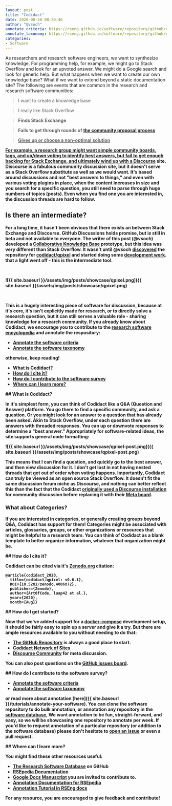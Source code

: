 ```yaml
---
layout: post
title: "Codidact"
date: 2020-08-30 08:30:46
author: "@vsoch"
annotate_criteria: https://rseng.github.io/software/repository/github/codidact/qpixel/annotate-criteria/
annotate_taxonomy: https://rseng.github.io/software/repository/github/codidact/qpixel/annotate-taxonomy/
categories:
- Software
---
```


As researchers and research software engineers, we want to synthesize knowledge. For
programming help, for example, we might go to Stack Overflow and look for an upvoted answer.
We might do a Google search and look for generic help. But what happens when we want to create
our own knowledge base? What if we want to extend beyond a static documentation site?
The following are events that are common in the research and research software communities:


> I want to create a knowledge base

> I really like Stack Overflow

> <strong>Finds Stack Exchange</strong>

> <strong>Fails to get through rounds of <a href="https://area51.stackexchange.com/" target="_blank">the community proposal process

> <strong>Gives up or choose a non-optimal solution</strong>

For example, a research group might want simple community boards, tags, and up/down voting 
to identify best answers, but fail to get enough backing for Stack Exchange, and ultimately wind up with a <a href="https://www.discourse.org/" target="_blank">Discourse</a>
site. Discourse is a fabulous community discussion site, but it doesn't serve as a Stack Overflow substitute as well
as we would want. It's based around discussions and not "best answers to things," and even with various voting plugins in place,
when the content increases in size and you search for a specific question, you still need to parse through huge numbers of 
topics (posts). Even when you find one you are interested in, the discussion threads are hard to follow.

## Is there an intermediate?

For a long time, it hasn't been obvious that there exists an between Stack Exchange and Discourse. GitHub Discussions
holds promise, but is still in beta and not available to everyone. The writer of this post (@vsoch) developed
a <a href="https://dl.acm.org/doi/abs/10.1145/3311790.3399616" target="_blank">Collaborative Knowledge Base</a>
prototype, but this idea was very different than Stack Overflow. It wasn't until @vsoch <a href="https://www.reddit.com/r/programming/comments/e4ujq5/codidact_building_better_communitydriven_qa/" target="_blank">discovered</a> the repository for <a href="https://codidact.com/">codidact/qpixel</a>
and started doing some <a href="https://github.com/codidact/qpixel/issues/70" target="_blank">development work</a>.
that a light went off - this is the intermediate tool.

<br>

![{{ site.baseurl }}/assets/img/posts/showcase/qpixel.png]({{ site.baseurl }}/assets/img/posts/showcase/qpixel.png)

<br>

This is a hugely interesting piece of software for discussion, because at it's core, it's isn't explicitly made for research, or to directly solve a research question, but it can still serves a valuable role - sharing knowledge for a research community. If you already know about Codidact, we encourage you to contribute to the [research software encyclopedia](https://rseng.github.io/rse/tutorials/annotation/) and annotate the respository:

<ul>
<li><a href="{{ page.annotate_criteria }}" target="_blank">Annotate the software criteria</a></li>
<li><a href="{{ page.annotate_taxonomy }}" target="_blank">Annotate the software taxonomy</a></li>
</ul>

otherwise, keep reading!

<!--more--> 

 - [What is Codidact?](#what-is)
 - [How do I cite it?](#cite)
 - [How do I contribute to the software survey](#contribute)
 - [Where can I learn more?](#learn-more)


<a id="what-is">
## What is Codidact?

In it's simplest form, you can think of Codidact like a Q&A (Question and Answer) platform. You go there to find
a specific community, and ask a question. Or you might look for an answer to a question that has already been asked.
Akin to Stack Overflow, under each question there are answers with threaded responses. You can up or downvote responses
to determine a "best answer." Appropriately for software-related ideas, the site supports general code formatting:

![{{ site.baseurl }}/assets/img/posts/showcase/qpixel-post.png]({{ site.baseurl }}/assets/img/posts/showcase/qpixel-post.png)

This means that I can find a question, and quickly go to the best answer, and then view discussion for it. I don't
get lost in not having nested threads that get out of order when voting happens. Importantly, Codidact can truly be viewed
as an open source Stack Overflow. It doesn't fit the same discussion forum niche as Discourse, and nothing can
better reflect this than the fact that the Codidact <a href="https://forum.codidact.org/t/great-plans-abound-or-how-were-going-to-launch-a-q-a-site-quicker/885" target="_blank">originally used a Discourse installation</a> for community discussion before
replacing it with their <a href="https://meta.codidact.com/" target="_blank">Meta board</a>.

### What about Categories?

If you are interested in categories, or generally creating groups beyond Q&A, Codidact has support for them!
Categories might be associated with articles, glossaries, groups, or other organizations or resources that might be helpful
to a research team. You can think of Codidact as a blank template to better organize information, whatever that organization
might be.

<a id="cite">
## How do I cite it?

Codidact can be cited via it's <a href="https://zenodo.org/record/4006872#.X0mFQBlME5k" target="_blank">Zenodo.org</a>
citation:

```
@article{codidact_2020, 
  title={codidact/qpixel: v0.6.1}, 
  DOI={10.5281/zenodo.4006872},
  publisher={Zenodo}, 
  author={ArtOfCode, luap42 et al.}, 
  year={2020}, 
  month={Aug}}
```

<a id="getting-started">
## How do I get started?

Now that we've added support for a <a href="https://github.com/codidact/qpixel/issues/70" target="_blank">docker-compose</a>
development setup, it should be fairly easy to spin up a server and give it a try. But there are ample resources available to
you without needing to do that:

 - [The GitHub Repository](https://github.com/Codidact/qpixel) is always a good place to start.
 - [Codidact Network of Sites](https://codidact.com/)
 - [Discourse Community](https://forum.codidact.org/) for meta discussion.

You can also post questions on the [GitHub issues board](https://github.com/codidact/qpixel/issues).

<a id="contribute">
## How do I contribute to the software survey?

<ul>
  <li><a href="{{ page.annotate_criteria }}" target="_blank">Annotate the software criteria</a></li>
  <li><a href="{{ page.annotate_taxonomy }}" target="_blank">Annotate the software taxonomy</a></li>
</ul>

or read more about annotation [here]({{ site.baseurl }}/tutorials/annotate-your-software). You can clone the software repository to do
bulk annotation, or annotation any repository in the <a href="https://rseng.github.io/software/" target="_blank">software database</a>,
We want annotation to be fun, straight-forward, and easy, so we will be showcasing one repository to annotate per week.
If you'd like to request annotation of a particular repository (or addition to the software database)
please don't hesitate to [open an issue](https://github.com/rseng/software/issues) or even a pull request.

<a id="learn-more">
## Where can I learn more?

You might find these other resources useful:

 - [The Research Software Database](https://github.com/rseng/software) on GitHub
 - [RSEpedia Documentation](https://rseng.github.io/rse)
 - [Google Docs Manuscript](https://docs.google.com/document/d/1wDb0udH9OrFWrMBsAVb8RrUMCKKRHoyEep7yveJ1d0k/edit) you are invited to contribute to.
 - [Annotation Documentation for RSEpedia](https://rseng.github.io/rse/tutorials/annotation/)
 - [Annotation Tutorial in RSEng docs](https://rseng.github.io/rse/tutorials/annotation/)

For any resource, you are encouraged to give feedback and contribute!
